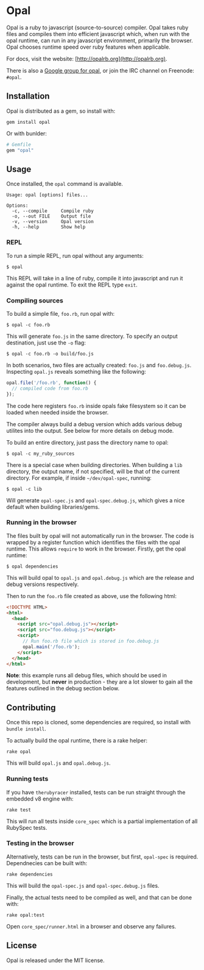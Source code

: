 # Opal

Opal is a ruby to javascript (source-to-source) compiler. Opal takes
ruby files and compiles them into efficient javascript which, when run
with the opal runtime, can run in any javascript environment, primarily
the browser. Opal chooses runtime speed over ruby features when
applicable.

For docs, visit the website: [http://opalrb.org](http://opalrb.org).

There is also a [Google group for opal](https://groups.google.com/forum/#!forum/opalrb), or
join the IRC channel on Freenode: `#opal`.

## Installation

Opal is distributed as a gem, so install with:

```
gem install opal
```

Or with bunlder:

``` ruby
# Gemfile
gem "opal"
```

## Usage

Once installed, the `opal` command is available.

    Usage: opal [options] files...

    Options:
      -c, --compile     Compile ruby
      -o, --out FILE    Output file
      -v, --version     Opal version
      -h, --help        Show help

### REPL

To run a simple REPL, run opal without any arguments:

    $ opal

This REPL will take in a line of ruby, compile it into javascript and
run it against the opal runtime. To exit the REPL type `exit`.

### Compiling sources

To build a simple file, `foo.rb`, run opal with:

    $ opal -c foo.rb

This will generate `foo.js` in the same directory. To specify an output
destination, just use the `-o` flag:

    $ opal -c foo.rb -o build/foo.js

In both scenarios, two files are actually created: `foo.js` and
`foo.debug.js`. Inspecting `opal.js` reveals something like the
following:

``` js
opal.file('/foo.rb', function() {
  // compiled code from foo.rb
});
```

The code here registers `foo.rb` inside opals fake filesystem so it can
be loaded when needed inside the browser.

The compiler always build a debug version which adds
various debug utilites into the output. See below for more details on
debug mode.

To build an entire directory, just pass the directory name to opal:

    $ opal -c my_ruby_sources

There is a special case when building directories. When building a `lib`
directory, the output name, if not specified, will be that of the
current directory. For example, if inside `~/dev/opal-spec`, running:

    $ opal -c lib

Will generate `opal-spec.js` and `opal-spec.debug.js`, which gives a
nice default when building libraries/gems.

### Running in the browser

The files built by opal will not automatically run in the browser. The
code is wrapped by a register function which identifies the files with
the opal runtime. This allows `require` to work in the browser. Firstly,
get the opal runtime:

    $ opal dependencies

This will build opal to `opal.js` and `opal.debug.js` which are the
release and debug versions respectively.

Then to run the `foo.rb` file created as above, use the following html:

``` html
<!DOCTYPE HTML>
<html>
  <head>
    <script src="opal.debug.js"></script>
    <script src="foo.debug.js"></script>
    <script>
      // Run foo.rb file which is stored in foo.debug.js
      opal.main('/foo.rb');
    </script>
  </head>
</html>
```

**Note**: this example runs all debug files, which should be used in
development, but **never** in production - they are a lot slower to gain
all the features outlined in the debug section below.

## Contributing

Once this repo is cloned, some dependencies are required, so install
with `bundle install`.

To actually build the opal runtime, there is a rake helper:

    rake opal

This will build `opal.js` and `opal.debug.js`.

### Running tests

If you have `therubyracer` installed, tests can be run straight through
the embedded v8 engine with:

    rake test

This will run all tests inside `core_spec` which is a partial
implementation of all RubySpec tests.

### Testing in the browser

Alternatively, tests can be run in the browser, but first, `opal-spec`
is required. Dependnecies can be built with:

    rake dependencies

This will build the `opal-spec.js` and `opal-spec.debug.js` files.

Finally, the actual tests need to be compiled as well, and that can be
done with:

    rake opal:test

Open `core_spec/runner.html` in a browser and observe any failures.

## License

Opal is released under the MIT license.
